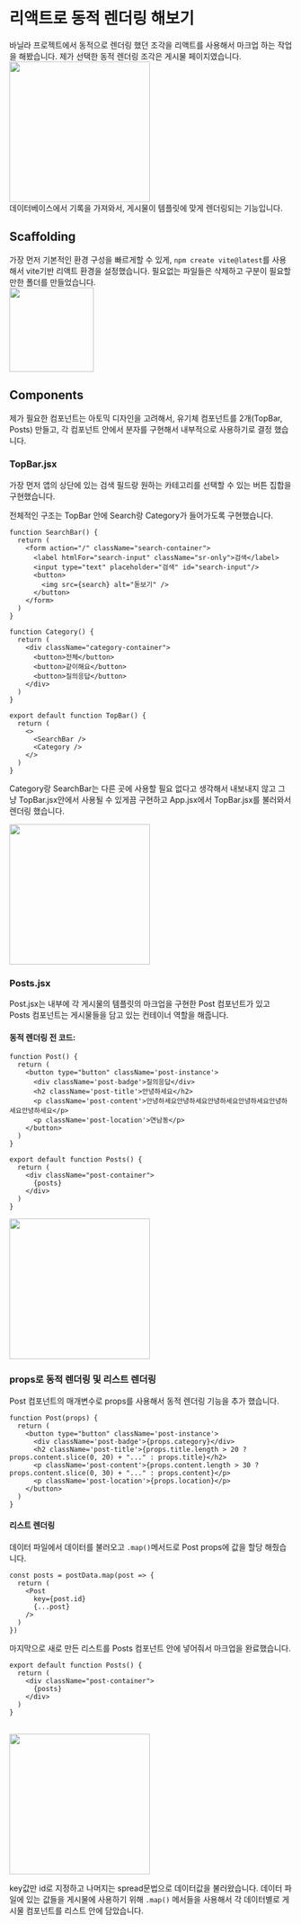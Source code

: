 # 리액트로 동적 렌더링 해보기
바닐라 프로젝트에서 동적으로 렌더링 했던 조각을 리액트를 사용해서 마크업 하는 작업을 해봤습니다.
제가 선택한 동적 렌더링 조각은 게시물 페이지였습니다. <br>
<img src="https://github.com/dldnlee/react-homework/assets/83799987/b24ed66d-99ac-41ce-bd08-dee1106ffbfc" width="250px" />
<br>
데이터베이스에서 기록을 가져와서, 게시물이 템플릿에 맞게 렌더링되는 기능입니다.


## Scaffolding
가장 먼저 기본적인 환경 구성을 빠르게할 수 있게, `npm create vite@latest`를 사용해서 vite기반 리액트 환경을 설정했습니다.
필요없는 파일들은 삭제하고 구분이 필요할 만한 폴더를 만들었습니다. <br>
<img src="https://github.com/dldnlee/react-homework/assets/83799987/9e23fd43-8db6-4c8d-8de9-5b2779426460" width="150px">


## Components
제가 필요한 컴포넌트는 아토믹 디자인을 고려해서, 유기체 컴포넌트를 2개(TopBar, Posts) 만들고, 각 컴포넌트 안에서 분자를 구현해서 내부적으로 사용하기로 결정 했습니다.

### TopBar.jsx
가장 먼저 앱의 상단에 있는 검색 필드랑 원하는 카테고리를 선택할 수 있는 버튼 집합을 구현했습니다.

전체적인 구조는 TopBar 안에 Search랑 Category가 들어가도록 구현했습니다.
```
function SearchBar() {
  return (
    <form action="/" className="search-container">
      <label htmlFor="search-input" className="sr-only">검색</label>
      <input type="text" placeholder="검색" id="search-input"/>
      <button>
        <img src={search} alt="돋보기" />
      </button>
    </form>
  )
}

function Category() {
  return (
    <div className="category-container">
      <button>전체</button>
      <button>같이해요</button>
      <button>질의응답</button>
    </div>
  )
}

export default function TopBar() {
  return (
    <>
      <SearchBar />
      <Category />
    </>
  )
}
```
Category랑 SearchBar는 다른 곳에 사용할 필요 없다고 생각해서 내보내지 않고 그냥 TopBar.jsx안에서 사용될 수 있게끔 구현하고 App.jsx에서 TopBar.jsx를 불러와서 렌더링 했습니다.

<img src="https://github.com/dldnlee/react-homework/assets/83799987/b189b5f4-3ef7-4a25-a555-70fd614897fe" width="250px">


### Posts.jsx
Post.jsx는 내부에 각 게시물의 템플릿의 마크업을 구현한 Post 컴포넌트가 있고 Posts 컴포넌트는 게시물들을 담고 있는 컨테이너 역할을 해줍니다.

#### 동적 렌더링 전 코드:
```
function Post() {
  return (
    <button type="button" className='post-instance'>
      <div className='post-badge'>질의응답</div>
      <h2 className='post-title'>안녕하세요</h2>
      <p className='post-content'>안녕하세요안녕하세요안녕하세요안녕하세요안녕하세요안녕하세요</p>
      <p className='post-location'>연남동</p>
    </button>
  )
}

export default function Posts() { 
  return (
    <div className="post-container">
      {posts}
    </div>
  )
}
```
<img src="https://github.com/dldnlee/react-homework/assets/83799987/aae38417-0f5f-48fa-a514-54b36ea4ce23" width="250px" >

### props로 동적 렌더링 및 리스트 렌더링
Post 컴포넌트의 매개변수로 props를 사용해서 동적 렌더링 기능을 추가 했습니다. 
```
function Post(props) {
  return (
    <button type="button" className='post-instance'>
      <div className='post-badge'>{props.category}</div>
      <h2 className='post-title'>{props.title.length > 20 ? props.content.slice(0, 20) + "..." : props.title}</h2>
      <p className='post-content'>{props.content.length > 30 ? props.content.slice(0, 30) + "..." : props.content}</p>
      <p className='post-location'>{props.location}</p>
    </button>
  )
}
```

#### 리스트 렌더링
데이터 파일에서 데이터를 불러오고 `.map()`메서드로 Post props에 값을 할당 해줬습니다.
```
const posts = postData.map(post => {
  return (
    <Post
      key={post.id}
      {...post}
    />
  )
})
```
마지막으로 새로 만든 리스트를 Posts 컴포넌트 안에 넣어줘서 마크업을 완료했습니다.
```
export default function Posts() { 
  return (
    <div className="post-container">
      {posts}
    </div>
  )
}
```
<br>
<img src="https://github.com/dldnlee/react-homework/assets/83799987/c9aed924-3270-45d4-8393-b6a6c90a311f" width="250px">


key값만 id로 지정하고 나머지는 spread문법으로 데이터값을 불러왔습니다. 데이터 파일에 있는 값들을 게시물에 사용하기 위해 `.map()` 메서들을 사용해서 각 데이터별로 게시물 컴포넌트를 리스트 안에 담았습니다.

